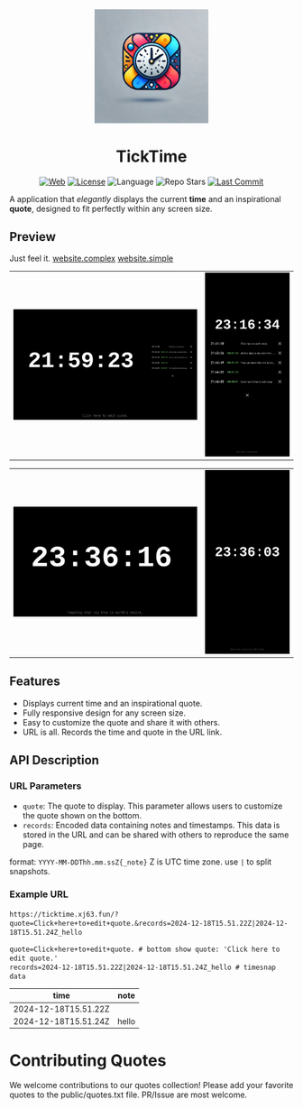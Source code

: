 <div align="center">
  <img src="https://github.com/xj63/TickTime/raw/main/public/ticktime.jpg" width="40%">
</div>

<h1 align="center">TickTime</h1>

<div align="center">

[![Web](https://img.shields.io/badge/Website-ticktime.xj63.fun-blue?style=flat-square&color=purple)](https://ticktime.xj63.fun)
[![License](https://img.shields.io/github/license/xj63/TickTime?style=flat-square&label=License)](./LICENSE)
![Language](https://img.shields.io/badge/Language-vue-lightgreen?style=flat-square)
![Repo Stars](https://img.shields.io/github/stars/xj63/TickTime?style=flat-square&label=%E2%9C%A8%20Stars)
[![Last Commit](https://img.shields.io/github/last-commit/xj63/TickTime?style=flat-square&label=%F0%9F%94%A5%20Last%20commit&color=orange)](https://github.com/xj63/TickTime/activity)

</div>

A application that _elegantly_ displays the current **time** and an inspirational **quote**, designed to fit perfectly within any screen size.

## Preview

Just feel it.
[website.complex](https://ticktime.xj63.fun/?quote=Click+here+to+edit+quote.&records=2024-12-18T13.41.50Z_Click+here+to+edit+notes.|2024-12-18T13.43.26Z_All+the+data+is+stored+in+the+URL+link.|2024-12-18T13.44.49Z_You+can+share+this+link+to+your+friends+to+get+the+same+page.|2024-12-18T13.46.02Z|2024-12-18T13.46.03Z_Click+right+time+to+add+snap.)
[website.simple](https://ticktime.xj63.fun)

<table>
  <tr>
    <td><img src="https://github.com/xj63/TickTime/raw/main/docs.assets/complex.png" style="max-width: 100%; height: auto;" alt="complex"></td>
    <td><img src="https://github.com/xj63/TickTime/raw/main/docs.assets/complex-mobile.png" style="max-width: 100%; height: auto;" alt="complex mobile"></td>
  </tr>
</table>
<table>
  <tr>
    <td><img src="https://github.com/xj63/TickTime/raw/main/docs.assets/simple.png" style="max-width: 100%; height: auto;" alt="simple"></td>
    <td><img src="https://github.com/xj63/TickTime/raw/main/docs.assets/simple-mobile.png" style="max-width: 100%; height: auto;" alt="simple mobile"></td>
  </tr>
</table>

## Features

- Displays current time and an inspirational quote.
- Fully responsive design for any screen size.
- Easy to customize the quote and share it with others.
- URL is all. Records the time and quote in the URL link.

## API Description

### URL Parameters

- `quote`: The quote to display. This parameter allows users to customize the quote shown on the bottom.
- `records`: Encoded data containing notes and timestamps. This data is stored in the URL and can be shared with others to reproduce the same page.

format: `YYYY-MM-DDThh.mm.ssZ{_note}` Z is UTC time zone. use `|` to split snapshots.

### Example URL

```url
https://ticktime.xj63.fun/?quote=Click+here+to+edit+quote.&records=2024-12-18T15.51.22Z|2024-12-18T15.51.24Z_hello
```

```
quote=Click+here+to+edit+quote. # bottom show quote: 'Click here to edit quote.'
records=2024-12-18T15.51.22Z|2024-12-18T15.51.24Z_hello # timesnap data
```

| time                 | note  |
| -------------------- | ----- |
| 2024-12-18T15.51.22Z |       |
| 2024-12-18T15.51.24Z | hello |

# Contributing Quotes

We welcome contributions to our quotes collection! Please add your favorite quotes to the public/quotes.txt file. PR/Issue are most welcome.
